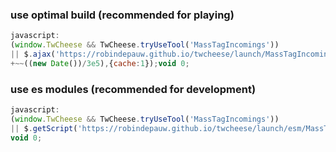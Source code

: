 ### use optimal build (recommended for playing)

```javascript
javascript:
(window.TwCheese && TwCheese.tryUseTool('MassTagIncomings'))
|| $.ajax('https://robindepauw.github.io/twcheese/launch/MassTagIncomings.js?'
+~~((new Date())/3e5),{cache:1});void 0;
```

### use es modules (recommended for development)

```javascript
javascript:
(window.TwCheese && TwCheese.tryUseTool('MassTagIncomings'))
|| $.getScript('https://robindepauw.github.io/twcheese/launch/esm/MassTagIncomings.js');
void 0;
```
